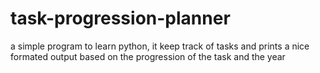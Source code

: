 # task-progression-planner
a simple program to learn python, it keep track of tasks and prints a nice formated output based on the progression of the task and the year

